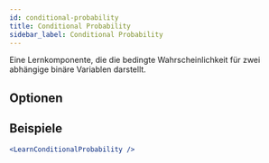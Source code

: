 ```yaml
---
id: conditional-probability
title: Conditional Probability
sidebar_label: Conditional Probability
---
```


Eine Lernkomponente, die die bedingte Wahrscheinlichkeit für zwei abhängige binäre Variablen darstellt.

## Optionen



## Beispiele

```jsx live
<LearnConditionalProbability />
```

